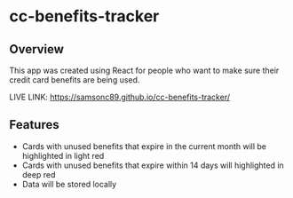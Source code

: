# cc-benefits-tracker

## Overview
This app was created using React for people who want to make sure their credit card benefits are being used.

LIVE LINK: https://samsonc89.github.io/cc-benefits-tracker/

## Features
- Cards with unused benefits that expire in the current month will be highlighted in light red
- Cards with unused benefits that expire within 14 days will highlighted in deep red
- Data will be stored locally
